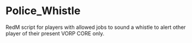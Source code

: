 # Police_Whistle
RedM script for players with allowed jobs to sound a whistle to alert other player of their present 
VORP CORE only.
